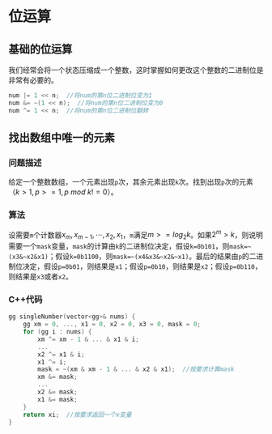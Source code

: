 # 位运算

## 基础的位运算

我们经常会将一个状态压缩成一个整数，这时掌握如何更改这个整数的二进制位是非常有必要的。

```cpp
num |= 1 << n;  //将num的第n位二进制位变为1
num &= ~(1 << n);  //将num的第n位二进制位变为0
num ^= 1 << n;  //将num的第n位二进制位翻转
```

## 找出数组中唯一的元素

### 问题描述

给定一个整数数组，一个元素出现`p`次，其余元素出现`k`次。找到出现`p`次的元素（$k>1,p>=1,p\ mod\ k!=0$）。

### 算法

设需要`m`个计数器$x_m,x_{m-1},\cdots,x_2,x_1$，`m`满足$m>=log_2 k$。如果$2^m>k$，则说明需要一个`mask`变量，`mask`的计算由`k`的二进制位决定，假设`k=0b101`，则`mask=~(x3&~x2&x1)`；假设`k=0b1100`，则`mask=~(x4&x3&~x2&~x1)`。最后的结果由`p`的二进制位决定，假设`p=0b01`，则结果是`x1`；假设`p=0b10`，则结果是`x2`；假设`p=0b110`，则结果是`x3`或者`x2`。

### C++代码

```cpp
gg singleNumber(vector<gg>& nums) {
    gg xm = 0, ..., x1 = 0, x2 = 0, x3 = 0, mask = 0;
    for (gg i : nums) {
        xm ^= xm - 1 & ... & x1 & i;
        ...
        x2 ^= x1 & i;
        x1 ^= i;
        mask = ~(xm & xm - 1 & ... & x2 & x1);  //按要求计算mask
        xm &= mask;
        ...
        x2 &= mask;
        x1 &= mask;
    }
    return xi;  //按要求返回一个x变量
}
```
